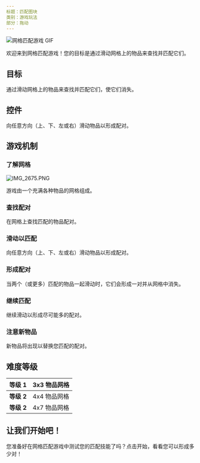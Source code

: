 ```yaml
---
标题：匹配图块
类别：游戏玩法
部分：拖动
---
```

![网格匹配游戏 GIF](https://help.Studycat.com/hc/article_attachments/34965697809049)

欢迎来到网格匹配游戏！您的目标是通过滑动网格上的物品来查找并匹配它们。

## 目标

通过滑动网格上的物品来查找并匹配它们，使它们消失。

## 控件

向任意方向（上、下、左或右）滑动物品以形成配对。

## 游戏机制

### 了解网格

![IMG_2675.PNG](https://help.Studycat.com/hc/article_attachments/34786044757657)

游戏由一个充满各种物品的网格组成。

### 查找配对

在网格上查找匹配的物品配对。

### 滑动以匹配

向任意方向（上、下、左或右）滑动物品以形成配对。

### 形成配对

当两个（或更多）匹配的物品一起滑动时，它们会形成一对并从网格中消失。

### 继续匹配

继续滑动以形成尽可能多的配对。

### 注意新物品

新物品将出现以替换您匹配的配对。

## 难度等级

| **等级 1** | 3x3 物品网格 |
| --- | --- |
| **等级 2** | 4x4 物品网格 |
| **等级 2** | 4x7 物品网格 |

## 让我们开始吧！

您准备好在网格匹配游戏中测试您的匹配技能了吗？点击开始，看看您可以形成多少对！